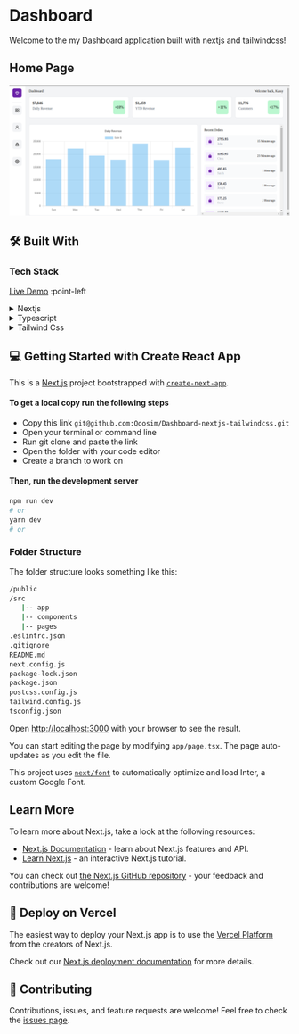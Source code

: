 # Dashboard

Welcome to the my Dashboard application built with nextjs and tailwindcss!


## Home Page
![screenshot](./public/page-1.png)


## 🛠 Built With <a name="built-with"></a>

### Tech Stack <a name="tech-stack"></a>

[Live Demo](https://dashboard-nextjs-tailwindcss.netlify.app/) :point-left

<details>
  <summary>Nextjs</summary>
  <ul>
    <li><a>https://nextjs.org/</a></li>
  </ul>
</details>

<details>
  <summary>Typescript</summary>
  <ul>
    <li><a>https://www.typescriptlang.org/</a></li>
  </ul>
</details>

<details>
  <summary>Tailwind Css</summary>
  <ul>
    <li><a>https://tailwindcss.com/</a></li>
  </ul>
</details>

## 💻 Getting Started with Create React App

This is a [Next.js](https://nextjs.org/) project bootstrapped with [`create-next-app`](https://github.com/vercel/next.js/tree/canary/packages/create-next-app).

#### To get a local copy run the following steps

- Copy this link `git@github.com:Qoosim/Dashboard-nextjs-tailwindcss.git`
- Open your terminal or command line
- Run git clone and paste the link
- Open the folder with your code editor
- Create a branch to work on

#### Then, run the development server

```bash
npm run dev
# or
yarn dev
# or
```

### Folder Structure

The folder structure looks something like this:

```sh
/public
/src
   |-- app
   |-- components
   |-- pages
.eslintrc.json
.gitignore
README.md
next.config.js
package-lock.json
package.json
postcss.config.js
tailwind.config.js
tsconfig.json
```

Open [http://localhost:3000](http://localhost:3000) with your browser to see the result.

You can start editing the page by modifying `app/page.tsx`. The page auto-updates as you edit the file.

This project uses [`next/font`](https://nextjs.org/docs/basic-features/font-optimization) to automatically optimize and load Inter, a custom Google Font.

## Learn More

To learn more about Next.js, take a look at the following resources:

- [Next.js Documentation](https://nextjs.org/docs) - learn about Next.js features and API.
- [Learn Next.js](https://nextjs.org/learn) - an interactive Next.js tutorial.

You can check out [the Next.js GitHub repository](https://github.com/vercel/next.js/) - your feedback and contributions are welcome!

## 🚀 Deploy on Vercel

The easiest way to deploy your Next.js app is to use the [Vercel Platform](https://vercel.com/new?utm_medium=default-template&filter=next.js&utm_source=create-next-app&utm_campaign=create-next-app-readme) from the creators of Next.js.

Check out our [Next.js deployment documentation](https://nextjs.org/docs/deployment) for more details.

## 🤝 Contributing <a name="contributing"></a>

Contributions, issues, and feature requests are welcome!
Feel free to check the [issues page](https://github.com/JUUBIX1/front-end/issues).
